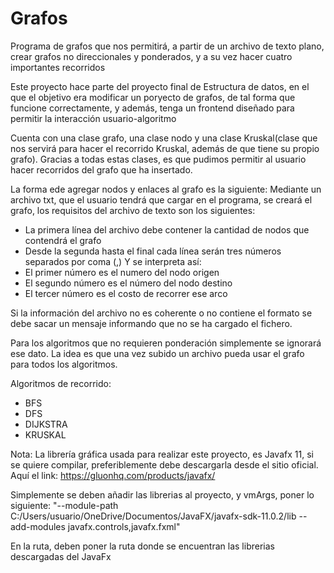 # Grafos
Programa de grafos que nos permitirá, a partir de un archivo de texto plano, crear grafos no direccionales y ponderados, y a su vez hacer cuatro importantes recorridos

Este proyecto hace parte del proyecto final de Estructura de datos, en el que el objetivo era modificar un poryecto de grafos, de tal forma que funcione correctamente,
y además, tenga un frontend diseñado para permitir la interacción usuario-algoritmo

Cuenta con una clase grafo, una clase nodo y una clase Kruskal(clase que nos servirá para hacer el recorrido Kruskal, además de que tiene su propio grafo).
Gracias a todas estas clases, es que pudimos permitir al usuario hacer recorridos del grafo que ha insertado. 

La forma ede agregar nodos y enlaces al grafo es la siguiente: 
Mediante un archivo txt, que el usuario tendrá que cargar en el programa, se creará el grafo, los requisitos del archivo de texto son los siguientes:

- La primera línea del archivo debe contener la cantidad de nodos que contendrá el grafo
- Desde la segunda hasta el final cada línea serán tres números separados por coma (,) Y se interpreta así:
- El primer número es el numero del nodo origen
- El segundo número es el número del nodo destino 
- El tercer número es el costo de recorrer ese arco

Si la información del archivo no es coherente o no contiene el formato se debe sacar un mensaje informando que no se ha cargado el fichero.

Para los algoritmos que no requieren ponderación simplemente se ignorará ese dato. La idea es que una vez subido un archivo pueda usar 
el grafo para todos los algoritmos.

Algoritmos de recorrido: 

- BFS
- DFS
- DIJKSTRA
- KRUSKAL

Nota: La librería gráfica usada para realizar este proyecto, es Javafx 11, si se quiere compilar, preferiblemente debe descargarla desde el sitio oficial.
Aquí el link: https://gluonhq.com/products/javafx/

Simplemente se deben añadir las librerias al proyecto, y vmArgs, poner lo siguiente: 
"--module-path C:/Users/usuario/OneDrive/Documentos/JavaFX/javafx-sdk-11.0.2/lib --add-modules javafx.controls,javafx.fxml"

En la ruta, deben poner la ruta donde se encuentran las librerias descargadas del JavaFx
                    
